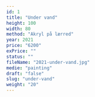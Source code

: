 ```yaml
---
id: 1
title: "Under vand"
height: 100
width: 80
method: "Akryl på lærred"
year: 2021
price: "6200"
exPrice: ""
status: ""
fileName: "2021-under-vand.jpg"
medie: "painting"
draft: "false"
slug: "under-vand"
weight: "20"
---
```

